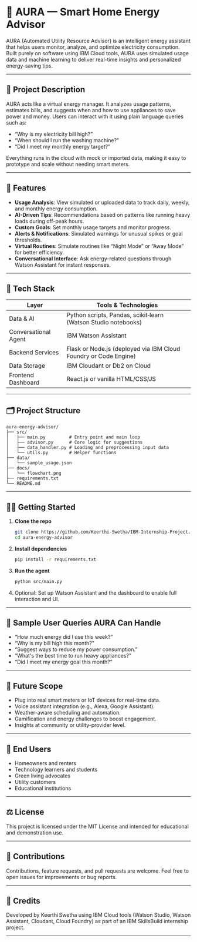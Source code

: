 # 🔋 AURA — Smart Home Energy Advisor 

AURA (Automated Utility Resource Advisor) is an intelligent energy assistant that helps users monitor, analyze, and optimize electricity consumption. Built purely on software using IBM Cloud tools, AURA uses simulated usage data and machine learning to deliver real-time insights and personalized energy-saving tips.

---

## 📌 Project Description

AURA acts like a virtual energy manager. It analyzes usage patterns, estimates bills, and suggests when and how to use appliances to save power and money. Users can interact with it using plain language queries such as:

- “Why is my electricity bill high?”
- “When should I run the washing machine?”
- “Did I meet my monthly energy target?”

Everything runs in the cloud with mock or imported data, making it easy to prototype and scale without needing smart meters.

---

## 🚀 Features

- **Usage Analysis**: View simulated or uploaded data to track daily, weekly, and monthly energy consumption.  
- **AI-Driven Tips**: Recommendations based on patterns like running heavy loads during off-peak hours.  
- **Custom Goals**: Set monthly usage targets and monitor progress.  
- **Alerts & Notifications**: Simulated warnings for unusual spikes or goal thresholds.  
- **Virtual Routines**: Simulate routines like “Night Mode” or “Away Mode” for better efficiency.  
- **Conversational Interface**: Ask energy-related questions through Watson Assistant for instant responses.

---

## 🧰 Tech Stack

| Layer               | Tools & Technologies                               |
|---------------------|----------------------------------------------------|
| Data & AI           | Python scripts, Pandas, scikit‑learn (Watson Studio notebooks) |
| Conversational Agent| IBM Watson Assistant                              |
| Backend Services    | Flask or Node.js (deployed via IBM Cloud Foundry or Code Engine) |
| Data Storage        | IBM Cloudant or Db2 on Cloud                      |
| Frontend Dashboard  | React.js or vanilla HTML/CSS/JS                   |

---

## 🗂️ Project Structure

```
aura-energy-advisor/
├── src/
│   ├── main.py         # Entry point and main loop
│   ├── advisor.py      # Core logic for suggestions
│   ├── data_handler.py # Loading and preprocessing input data
│   └── utils.py        # Helper functions
├── data/
│   └── sample_usage.json
├── docs/
│   └── flowchart.png
├── requirements.txt
└── README.md
```

---

## 🧑‍💻 Getting Started

1. **Clone the repo**  
   ```bash
   git clone https://github.com/Keerthi‑Swetha/IBM‑Internship‑Project.git
   cd aura-energy-advisor
   ```

2. **Install dependencies**  
   ```bash
   pip install -r requirements.txt
   ```

3. **Run the agent**  
   ```bash
   python src/main.py
   ```

4. Optional: Set up Watson Assistant and the dashboard to enable full interaction and UI.

---

## 💬 Sample User Queries AURA Can Handle

- “How much energy did I use this week?”
- “Why is my bill high this month?”
- “Suggest ways to reduce my power consumption.”
- “What's the best time to run heavy appliances?”
- “Did I meet my energy goal this month?”

---

## 🔮 Future Scope

- Plug into real smart meters or IoT devices for real-time data.  
- Voice assistant integration (e.g., Alexa, Google Assistant).  
- Weather-aware scheduling and automation.  
- Gamification and energy challenges to boost engagement.  
- Insights at community or utility-provider level.

---

## 👥 End Users

- Homeowners and renters  
- Technology learners and students  
- Green living advocates  
- Utility customers  
- Educational institutions

---

## ⚖️ License

This project is licensed under the MIT License and intended for educational and demonstration use.

---

## 🙌 Contributions

Contributions, feature requests, and pull requests are welcome. Feel free to open issues for improvements or bug reports.

---

## 📄 Credits

Developed by Keerthi Swetha using IBM Cloud tools (Watson Studio, Watson Assistant, Cloudant, Cloud Foundry) as part of an IBM SkillsBuild internship project.

---

